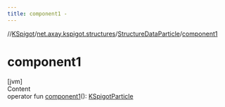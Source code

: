 ```yaml
---
title: component1 -
---
```

//[KSpigot](../../index.md)/[net.axay.kspigot.structures](../index.md)/[StructureDataParticle](index.md)/[component1](component1.md)



# component1  
[jvm]  
Content  
operator fun [component1](component1.md)(): [KSpigotParticle](../../net.axay.kspigot.particles/-k-spigot-particle/index.md)  



